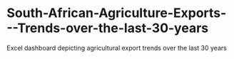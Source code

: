 # South-African-Agriculture-Exports---Trends-over-the-last-30-years
Excel dashboard depicting agricultural export trends over the last 30 years

